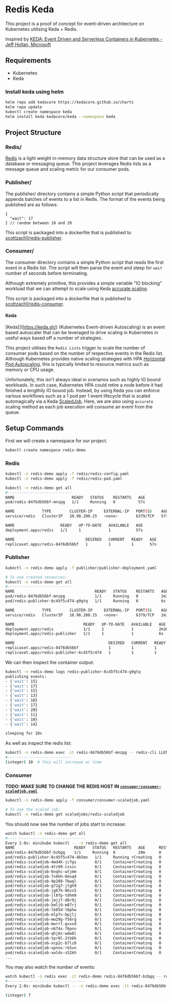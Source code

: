 # Redis Keda

This project is a proof of concept for event-driven architecture on Kubernetes utilising Keda + Redis.

Inspired
by [KEDA: Event Driven and Serverless Containers in Kubernetes - Jeff Hollan, Microsoft](https://www.youtube.com/watch?v=ZK2SS_GXF-g&t=1631s)

## Requirements

- Kubernetes
- Keda

### Install keda using helm

```bash
helm repo add kedacore https://kedacore.github.io/charts
kelm repo update
kubectl create namespace keda
helm install keda kedacore/keda --namespace keda
```

## Project Structure

### Redis/

[Redis](https://redis.io/) is a light weight in-memory data structure store that can be used as a database or messaging
queue. This project leverages Redis lists as a message queue and scaling metric for our consumer pods.

### Publisher/

The publisher/ directory contains a simple Python script that periodically appends batches of events to a list in Redis.
The format of the events being published are as follows:

```json5
{
  "wait": 17
} // random between 10 and 20
```

This script is packaged into a dockerfile that is published
to [scottzach1/redis-publisher](https://hub.docker.com/repository/docker/scottzach1/redis-publisher).

### Consumer/

The consumer directory contains a simple Python script that reads the first event in a Redis list. The script will then
parse the event and sleep for `wait` number of seconds before terminating.

Although extremely primitive, this provides a simple variable "IO blocking" workload that we can attempt to scale using
Keda [accurate scaling](https://keda.sh/docs/2.7/concepts/scaling-jobs/).

This script is packaged into a dockerfile that is published
to [scottzach1/redis-consumer](https://hub.docker.com/repository/docker/scottzach1/redis-consumer).

#### Keda

[Keda]](https://keda.sh/) (Kubernetes Event-driven Autoscaling) is an event based autoscaler that can be leveraged to
drive scaling in Kubernetes in useful ways based off a number of strategies.

This project utilises the `Redis Lists` trigger to scale the number of consumer pods based on the number of respective
events in the Redis list. Although Kubernetes provides native scaling strategies with
HPA [Horizontal Pod Autoscaling](https://kubernetes.io/docs/tasks/run-application/horizontal-pod-autoscale/), this is
typically limited to resource metrics such as memory or CPU usage.

Unfortunately, this isn't always ideal in scenarios such as highly IO bound workloads. In such case, Kubernetes HPA
could retire a node before it had finished a lengthily IO bound job. Instead, by using Keda you can enforce various
workflows such as a 1 pod per 1 event lifecycle that is scaled automagically via a
Keda [ScaledJob](https://keda.sh/docs/2.7/concepts/scaling-jobs/). Here, we are also using `accurate` scaling method as
each job execution will consume an event from the queue.

## Setup Commands

First we will create a namespace for our project.

```bash
kubectl create namespace redis-demo
```

### Redis

```bash
kubectl -n redis-demo apply -f redis/redis-config.yaml
kubectl -n redis-demo apply -f redis/redis-pod.yaml

kubectl -n redis-demo get all
#----------------------------
NAME                         READY   STATUS    RESTARTS   AGE
pod/redis-8476db56bf-mnzpg   1/1     Running   0          57s

NAME            TYPE        CLUSTER-IP     EXTERNAL-IP   PORT(S)    AGE
service/redis   ClusterIP   10.98.200.15   <none>        6379/TCP   57s

NAME                    READY   UP-TO-DATE   AVAILABLE   AGE
deployment.apps/redis   1/1     1            1           57s

NAME                               DESIRED   CURRENT   READY   AGE
replicaset.apps/redis-8476db56bf   1         1         1       57s
```

### Publisher

```bash
kubectl -n redis-demo apply -f publisher/publisher-deployment.yaml

# To see created resources:
kubectl -n redis-demo get all
#----------------------------
NAME                                   READY   STATUS    RESTARTS   AGE
pod/redis-8476db56bf-mnzpg             1/1     Running   0          2m38s
pod/redis-publisher-6c45f5c474-g9gtq   1/1     Running   0          6s

NAME            TYPE        CLUSTER-IP     EXTERNAL-IP   PORT(S)    AGE
service/redis   ClusterIP   10.98.200.15   <none>        6379/TCP   2m38s

NAME                              READY   UP-TO-DATE   AVAILABLE   AGE
deployment.apps/redis             1/1     1            1           2m38s
deployment.apps/redis-publisher   1/1     1            1           6s

NAME                                         DESIRED   CURRENT   READY   AGE
replicaset.apps/redis-8476db56bf             1         1         1       2m38s
replicaset.apps/redis-publisher-6c45f5c474   1         1         1       6s
```

We can then inspect the container output:

```bash
kubectl -n redis-demo logs redis-publisher-6c45f5c474-g9gtq
publishing events:
- {'wait': 15}
- {'wait': 17}
- {'wait': 15}
- {'wait': 13}
- {'wait': 10}
- {'wait': 17}
- {'wait': 20}
- {'wait': 11}
- {'wait': 10}
- {'wait': 14}

sleeping for 10s
```

As well as inspect the redis list:

```bash
kubectl -n redis-demo exec -it redis-8476db56bf-mnzpg -- redis-cli LLEN events
#----------------------------
(integer) 10  # this will increase w/ time
```

### Consumer

**TODO: MAKE SURE TO CHANGE THE REDIS HOST IN [`consumer/consumer-scaledjob.yaml`](./consumer/consumer-scaledjob.yaml)**

```bash
kubectl -n redis-demo apply -f consumer/consumer-scaledjob.yaml

# To see the scaled job:
kubectl -n redis-demo get scaledjobs/redis-scaledjob
```

You should now see the number of jobs start to increase:

```bash
watch kubectl -n redis-demo get all
#---------------------------------- 
Every 2.0s: minikube kubectl -- -n redis-demo get all                                Arch-3080: Fri May 27 00:00:03 2022
NAME                          READY   STATUS   RESTARTS   AGE      RESTARTS   AGE
pod/redis-8476db56bf-bzbgq    1/1     Running  0          20m      0          21m
pod/redis-publisher-6c45f5c474-4b5mx   1/1     Running rCreating   0          26s
pod/redis-scaledjob-4md4k-jc7gs        0/1     ContainerCreating   0          22s
pod/redis-scaledjob-4tz99-csssc        0/1     ContainerCreating   0          10s
pod/redis-scaledjob-6nqhc-wtjmm        0/1     ContainerCreating   0          22s
pod/redis-scaledjob-7s6kh-6msq4        0/1     ContainerCreating   0          10s
pod/redis-scaledjob-9p289-7bwql        0/1     ContainerCreating   0          10s
pod/redis-scaledjob-g72g7-jtgh9        0/1     ContainerCreating   0          10s
pod/redis-scaledjob-jg67k-86zs5        0/1     ContainerCreating   0          1s
pod/redis-scaledjob-jl8fp-tdhm9        0/1     ContainerCreating   0          1s
pod/redis-scaledjob-jmjjf-d8r9j        0/1     ContainerCreating   0          22s
pod/redis-scaledjob-kmlj9-m87rj        0/1     ContainerCreating   0          1s
pod/redis-scaledjob-lb85d-l6phw        0/1     ContainerCreating   0          22s
pod/redis-scaledjob-mlpfs-bpjlj        0/1     ContainerCreating   0          10s
pod/redis-scaledjob-mw29g-f56rg        0/1     ContainerCreating   0          10s
pod/redis-scaledjob-mwrrl-gvxxd        0/1     ContainerCreating   0          10s
pod/redis-scaledjob-n674s-76pnn        0/1     ContainerCreating   0          1s
pod/redis-scaledjob-qhj6z-wdw8l        0/1     ContainerCreating   0          1s
pod/redis-scaledjob-tpr8l-2tk6k        0/1     ContainerCreating   0          10s
pod/redis-scaledjob-xcp2c-b7lz8        0/1     ContainerCreating   0          10s
pod/redis-scaledjob-xpnnx-rk5vn        0/1     ContainerCreating   0          10s
pod/redis-scaledjob-xwldv-s52kh        0/1     ContainerCreating   0          22s
...
```

You may also watch the number of events:

```bash
watch kubectl -n redis exec -it redis-demo redis-8476db56bf-bzbgq -- redis-cli LLEN events
#----------------------------------
Every 2.0s: minikube kubectl -- -n redis-demo exec -it redis-8476db56bf-bzbgq -- redis-cli LLEN events        Arch-3080: Fri May 27 00:36:04 2022

(integer) 7
```
